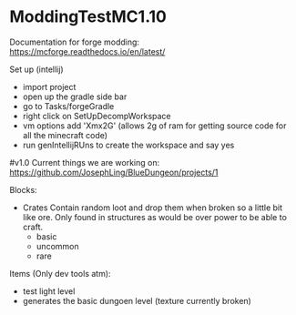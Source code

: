 # ModdingTestMC1.10


Documentation for forge modding: https://mcforge.readthedocs.io/en/latest/

Set up (intellij)
- import project
- open up the gradle side bar
- go to Tasks/forgeGradle
- right click on SetUpDecompWorkspace 
- vm options add 'Xmx2G' (allows 2g of ram for getting source code for all the minecraft code)
- run genIntellijRUns to create the workspace and say yes


#v1.0
Current things we are working on:
https://github.com/JosephLing/BlueDungeon/projects/1

Blocks:
- Crates
  Contain random loot and drop them when broken so a little bit like ore. Only found in structures as would be over power to be able to craft. 
  - basic
  - uncommon
  - rare
 
 Items (Only dev tools atm):
 - test light level
 - generates the basic dungoen level (texture currently broken)
